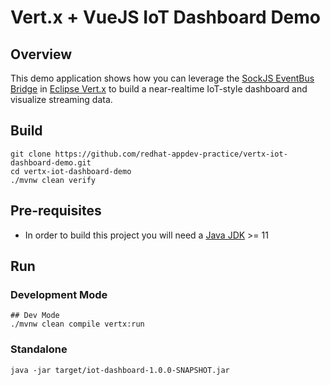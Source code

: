 # Vert.x + VueJS IoT Dashboard Demo

## Overview

This demo application shows how you can leverage the [SockJS EventBus Bridge](https://vertx.io/docs/vertx-web/java/#_sockjs_event_bus_bridge) in [Eclipse Vert.x](https://vertx.io/) to build a near-realtime IoT-style dashboard and visualize streaming data.

## Build

```
git clone https://github.com/redhat-appdev-practice/vertx-iot-dashboard-demo.git
cd vertx-iot-dashboard-demo
./mvnw clean verify
```

## Pre-requisites

* In order to build this project you will need a [Java JDK](https://adoptium.net/) >= 11

## Run

### Development Mode
```
## Dev Mode
./mvnw clean compile vertx:run
```

### Standalone

```
java -jar target/iot-dashboard-1.0.0-SNAPSHOT.jar
```
